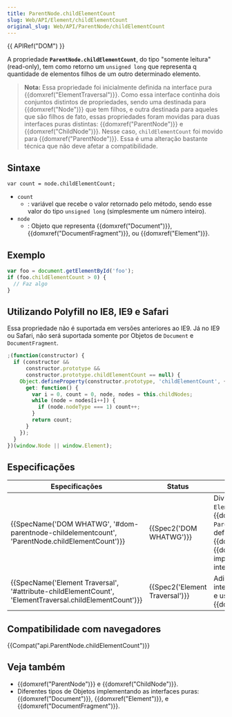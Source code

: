```yaml
---
title: ParentNode.childElementCount
slug: Web/API/Element/childElementCount
original_slug: Web/API/ParentNode/childElementCount
---
```

{{ APIRef("DOM") }}

A propriedade **`ParentNode.childElementCount`**, do tipo "somente leitura" (read-only), tem como retorno um `unsigned long` que representa q quantidade de elementos filhos de um outro determinado elemento.

> **Nota:** Essa propriedade foi inicialmente definida na interface pura {{domxref("ElementTraversal")}}. Como essa interface continha dois conjuntos distintos de propriedades, sendo uma destinada para {{domxref("Node")}} que tem filhos, e outra destinada para aqueles que são filhos de fato, essas propriedades foram movidas para duas interfaces puras distintas: {{domxref("ParentNode")}} e {{domxref("ChildNode")}}. Nesse caso, `childElementCount` foi movido para {{domxref("ParentNode")}}. Essa é uma alteração bastante técnica que não deve afetar a compatibilidade.

## Sintaxe

```
var count = node.childElementCount;
```

- `count`
  - : variável que recebe o valor retornado pelo método, sendo esse valor do tipo `unsigned long` (simplesmente um número inteiro).
- `node`
  - : Objeto que representa {{domxref("Document")}}, {{domxref("DocumentFragment")}}, ou {{domxref("Element")}}.

## Exemplo

```js
var foo = document.getElementById('foo');
if (foo.childElementCount > 0) {
  // Faz algo
}
```

## Utilizando Polyfill no IE8, IE9 e Safari

Essa propriedade não é suportada em versões anteriores ao IE9. Já no IE9 ou Safari, não será suportada somente por Objetos de `Document` e `DocumentFragment`.

```js
;(function(constructor) {
  if (constructor &&
      constructor.prototype &&
      constructor.prototype.childElementCount == null) {
    Object.defineProperty(constructor.prototype, 'childElementCount', {
      get: function() {
        var i = 0, count = 0, node, nodes = this.childNodes;
        while (node = nodes[i++]) {
          if (node.nodeType === 1) count++;
        }
        return count;
      }
    });
  }
})(window.Node || window.Element);
```

## Especificações

| Especificações                                                                                                                           | Status                                   | Comentários                                                                                                                                                                                                                                   |
| ---------------------------------------------------------------------------------------------------------------------------------------- | ---------------------------------------- | --------------------------------------------------------------------------------------------------------------------------------------------------------------------------------------------------------------------------------------------- |
| {{SpecName('DOM WHATWG', '#dom-parentnode-childelementcount', 'ParentNode.childElementCount')}}         | {{Spec2('DOM WHATWG')}}         | Divide a interface `ElementTraversal` entre {{domxref("ChildNode")}} e `ParentNode`. Esse método é definido ao final. {{domxref("Document")}} e {{domxref("DocumentFragment")}} implementam essas novas interfaces. |
| {{SpecName('Element Traversal', '#attribute-childElementCount', 'ElementTraversal.childElementCount')}} | {{Spec2('Element Traversal')}} | Adicionada sua definição inicial à interface pura do `ElementTraversal` e use-a em {{domxref("Element")}}.                                                                                                                              |

## Compatibilidade com navegadores

{{Compat("api.ParentNode.childElementCount")}}

## Veja também

- {{domxref("ParentNode")}} e {{domxref("ChildNode")}}.
- Diferentes tipos de Objetos implementando as interfaces puras: {{domxref("Document")}}, {{domxref("Element")}}, e {{domxref("DocumentFragment")}}.
